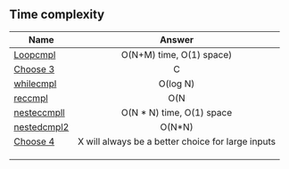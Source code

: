 ## Time complexity
|    Name  |Answer |
|----------|:----------------:|
|[Loopcmpl](https://www.interviewbit.com/problems/loopcmpl/)| O(N+M) time, O(1) space)|
|[Choose 3](https://www.interviewbit.com/problems/choose3/) |C|
|[whilecmpl](https://www.interviewbit.com/problems/whilecmpl/)|O(log N)|
|[reccmpl](https://www.interviewbit.com/problems/reccmpl1/) |O(N|
|[nesteccmpll](https://www.interviewbit.com/problems/nestedcmpl/) |O(N * N) time, O(1) space|
|[nestedcmpl2](interviewbit.com/problems/nestedcmpl2/) |O(N*N)|
|[Choose 4](https://www.interviewbit.com/problems/choose4/) | X will always be a better choice for large inputs |
|[]() | |
|[]() | |
|[]() | |